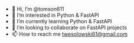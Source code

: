 - 👋 Hi, I’m @tomson611
- 👀 I’m interested in Python & FastAPI
- 🌱 I’m currently learning Python & FastAPI
- 💞️ I’m looking to collaborate on FastAPI projects
- 📫 How to reach me twesolowski61@gmail.com

<!---
tomson611/tomson611 is a ✨ special ✨ repository because its `README.md` (this file) appears on your GitHub profile.
You can click the Preview link to take a look at your changes.
--->
